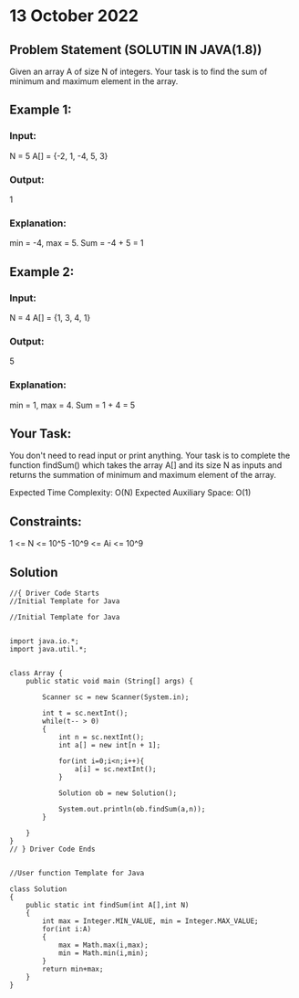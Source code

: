 # 13 October 2022

## Problem Statement (SOLUTIN IN JAVA(1.8))
Given an array A of size N of integers. Your task is to find the sum of minimum and maximum element in the array.

## Example 1:

### Input:
N = 5
A[] = {-2, 1, -4, 5, 3}
### Output:
1
### Explanation:
min = -4, max =  5. Sum = -4 + 5 = 1
 

## Example 2:

### Input:
N = 4
A[]  = {1, 3, 4, 1}
### Output:
5
### Explanation:
min = 1, max = 4. Sum = 1 + 4 = 5
 

## Your Task:  
You don't need to read input or print anything. Your task is to complete the function findSum() which takes the array A[] and its size N as inputs and returns the summation of minimum and maximum element of the array.


Expected Time Complexity: O(N)
Expected Auxiliary Space: O(1)

 

## Constraints:
1 <= N <= 10^5
-10^9 <= Ai <= 10^9



## Solution
```
//{ Driver Code Starts
//Initial Template for Java

//Initial Template for Java


import java.io.*;
import java.util.*;


class Array {
	public static void main (String[] args) {
        
        Scanner sc = new Scanner(System.in);
        
        int t = sc.nextInt();
        while(t-- > 0)
        {
            int n = sc.nextInt();
            int a[] = new int[n + 1];
            
            for(int i=0;i<n;i++){
                a[i] = sc.nextInt();
            }
            
            Solution ob = new Solution();
            
            System.out.println(ob.findSum(a,n));
        }
        
	}
}
// } Driver Code Ends


//User function Template for Java

class Solution
{ 
    public static int findSum(int A[],int N) 
    {
        int max = Integer.MIN_VALUE, min = Integer.MAX_VALUE;
        for(int i:A)
        {
            max = Math.max(i,max);
            min = Math.min(i,min);
        }
        return min+max;
    }
}

```
